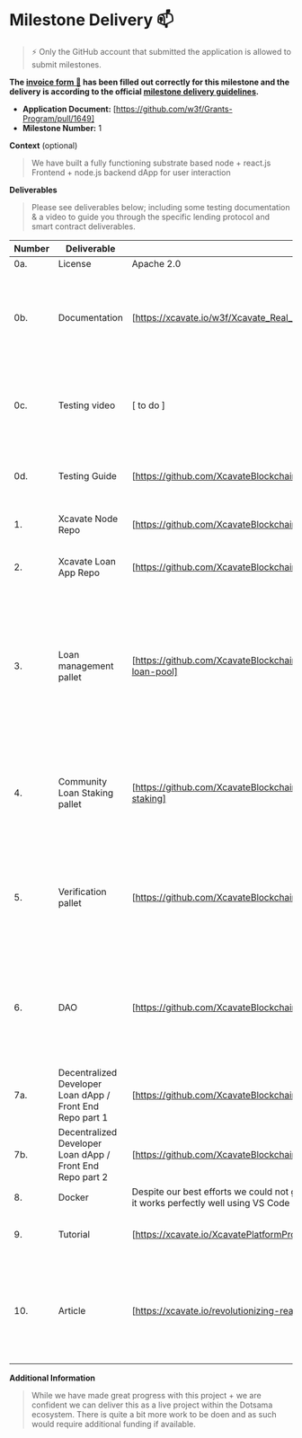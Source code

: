 # Milestone Delivery :mailbox:

> ⚡ Only the GitHub account that submitted the application is allowed to submit milestones. 

**The [invoice form :pencil:](https://docs.google.com/forms/d/e/1FAIpQLSfmNYaoCgrxyhzgoKQ0ynQvnNRoTmgApz9NrMp-hd8mhIiO0A/viewform) has been filled out correctly for this milestone and the delivery is according to the official [milestone delivery guidelines](https://github.com/w3f/Grants-Program/blob/master/docs/Support%20Docs/milestone-deliverables-guidelines.md).**  

* **Application Document:** [https://github.com/w3f/Grants-Program/pull/1649]
* **Milestone Number:** 1

**Context** (optional)
> We have built a fully functioning substrate based node + react.js Frontend + node.js backend dApp for user interaction

**Deliverables**
> Please see deliverables below; including some testing documentation & a video to guide you through the specific lending protocol and smart contract deliverables.


| Number | Deliverable | Link | Notes |
| ------------- | ------------- | ------------- |------------- |
| 0a.  | License | Apache 2.0 | 
| 0b.  | Documentation | [https://xcavate.io/w3f/Xcavate_Real_Estate_Lending_Process.jpg] | please see this high level process flow to give you a better understanding of the overall interactions |
| 0c. | Testing video | [ to do ] | A comprehensive video walking through all aspects of the loan process & functionality |
| 0d. | Testing Guide | [https://github.com/XcavateBlockchain/MVP_Lending_Pool/blob/MVP_Lending_Protocol/README.md] | Documentation to guide the tester through loan process & functionality |
| 1. | Xcavate Node Repo | [https://github.com/XcavateBlockchain/MVP_Lending_Pool] | This is a fully functioning substrate node | 
| 2.  | Xcavate Loan App Repo | [https://github.com/XcavateBlockchain/lending_protocol_contracts] | Ink! based contracts that interact with the contracts pallet | 
| 3.  | Loan management pallet | [https://github.com/XcavateBlockchain/MVP_Lending_Pool/tree/MVP_Lending_Protocol/pallets/community-loan-pool] | Actually called Community Loan Pallet - A percentage of all XCAV tokens will be deposited in an account, once minted, to facilitate all approved real estate developer loans  |
| 4.  | Community Loan Staking pallet | [https://github.com/XcavateBlockchain/MVP_Lending_Pool/tree/MVP_Lending_Protocol/pallets/xcavate-staking] | Community Loan Staking - This is its basic format... additional work is needed to make production ready  | 
| 5.  | Verification pallet | [https://github.com/XcavateBlockchain/kilt-credentials] | Not a pallet - It leverages the KILT protocol - going forward this will be a DID pallet that communicates with KILT via XCM  | 
| 6.  | DAO | [https://github.com/XcavateBlockchain/MVP_Lending_Pool/blob/MVP_Lending_Protocol/node/Cargo.toml] | Our chain uses the SUDO pallet... this will continue until it has matured enough for the full community governance structure to be implemented  | 
| 7a.  | Decentralized Developer Loan dApp / Front End Repo part 1 | [https://github.com/XcavateBlockchain/MVP_Frontend] | React.js Frontend | 
| 7b.  | Decentralized Developer Loan dApp / Front End Repo part 2 | [https://github.com/XcavateBlockchain/MVP_Backend] | node.js Backend | 
| 8.  | Docker | Despite our best efforts we could not get the substrate node template to save as a docker image - however it works perfectly well using VS Code | 
| 9.  | Tutorial | [https://xcavate.io/XcavatePlatformProcessflow.jpg] | How the Xcavate network functions | 
| 10.  | Article | [https://xcavate.io/revolutionizing-real-estate-development-financing-with-nft-backed-loans/] | This blog article explores the revolutionalising aspect of utilising NFT backed Real Estate Development Loans  | 



**Additional Information**
> While we have made great progress with this project + we are confident we can deliver this as a live project within the Dotsama ecosystem. There is quite a bit more work to be doen and as such would require additional funding if available.
